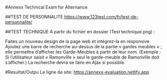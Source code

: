 #Annexx Technical Exam for Alternance

##TEST DE PERSONNALITE
https://www.123test.com/fr/test-de-personnalite/

##TEST TECHNIQUE
A partir du fichier en dossier (Test technique.png) :

Faites un nouveau design de la page web et intégrez-la en responsive
Ajoutez une barre de recherche au-dessus de la partie « gardes meubles » ; elle permettra d’afficher les Garde-Meubles à partir de leur nom.
(Exemple : Si l’utilisateur saisit « Ramonville » seul le garde-meuble de Ramonville doit s’afficher.) La recherche devra se faire en Ajax si possible.

#Resultat/Outpu
Le ligne de site: https://annexx-evaluation.netlify.app

